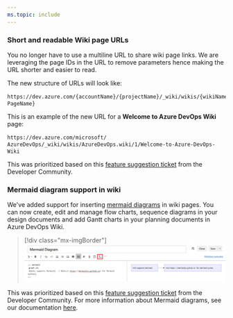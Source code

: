 ```yaml
---
ms.topic: include
---
```


### Short and readable Wiki page URLs

You no longer have to use a multiline URL to share wiki page links. We are leveraging the page IDs in the URL to remove parameters hence making the URL shorter and easier to read.

The new structure of URLs will look like:

```
https://dev.azure.com/{accountName}/{projectName}/_wiki/wikis/{wikiName}/{pageId}/{readableWiki PageName}
```
This is an example of the new URL for a **Welcome to Azure DevOps Wiki** page:

```
https://dev.azure.com/microsoft/ AzureDevOps/_wiki/wikis/AzureDevOps.wiki/1/Welcome-to-Azure-DevOps-Wiki
```

This was prioritized based on this [feature suggestion ticket](https://developercommunity.visualstudio.com/content/idea/365794/make-urls-human-readable.html) from the Developer Community.

### Mermaid diagram support in wiki

We've added support for inserting [mermaid diagrams](https://mermaidjs.github.io/#/README) in wiki pages. You can now create, edit and manage flow charts, sequence diagrams in your design documents and add Gantt charts in your planning documents in Azure DevOps Wiki.

> [!div class="mx-imgBorder"]
> ![Badge](../../media/158_09.png)

This was prioritized based on this [feature suggestion ticket](https://developercommunity.visualstudio.com/content/idea/365751/wiki-mermaid-plantuml-support.html) from the Developer Community. For more information about Mermaid diagrams, see our documentation [here](https://docs.microsoft.com/azure/devops/project/wiki/wiki-markdown-guidance?view=azure-devops#add-mermaid-diagrams-to-a-wiki-page).
